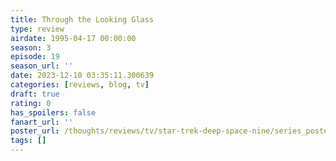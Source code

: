 ```yaml
---
title: Through the Looking Glass
type: review
airdate: 1995-04-17 00:00:00
season: 3
episode: 19
season_url: ''
date: 2023-12-10 03:35:11.300639
categories: [reviews, blog, tv]
draft: true
rating: 0
has_spoilers: false
fanart_url: ''
poster_url: /thoughts/reviews/tv/star-trek-deep-space-nine/series_poster.jpg
tags: []
---
```


